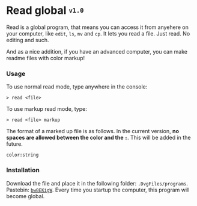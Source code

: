 # Read global <sup><sub>`v1.0`</sub></sup>
Read is a global program, that means you can access it from anyehere on your computer, like `edit`, `ls`, `mv` and `cp`.
It lets you read a file. Just read. No editing and such.

And as a nice addition, if you have an advanced computer, you can make readme files with color markup!

### Usage
To use normal read mode, type anywhere in the console:

    > read <file>

To use markup read mode, type:

    > read <file> markup

The format of a marked up file is as follows. In the current version, **no spaces are allowed between the color and the `:`**. This will be added in the future.

    color:string

### Installation
Download the file and place it in the following folder: `.DvgFiles/programs`. Pastebin: [`bw8EKigW`](http://pastebin.com/bw8EKigW).
Every time you startup the computer, this program will become global.
